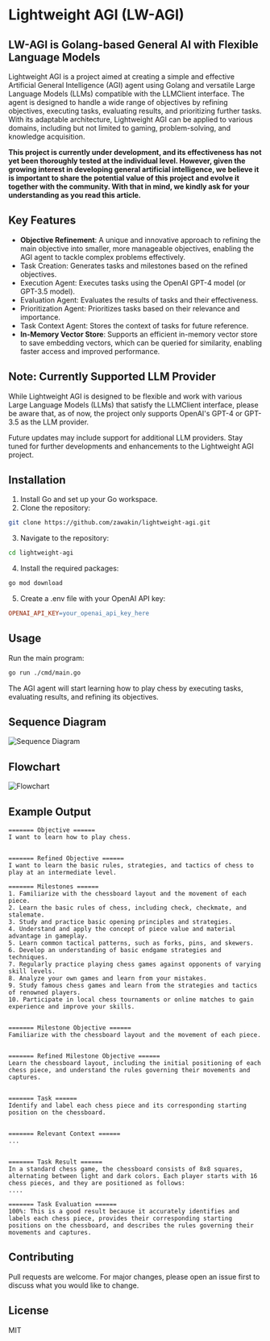 # Lightweight AGI (LW-AGI)

## LW-AGI is Golang-based General AI with Flexible Language Models


Lightweight AGI is a project aimed at creating a simple and effective Artificial General Intelligence (AGI) agent using Golang and versatile Large Language Models (LLMs) compatible with the LLMClient interface. The agent is designed to handle a wide range of objectives by refining objectives, executing tasks, evaluating results, and prioritizing further tasks. With its adaptable architecture, Lightweight AGI can be applied to various domains, including but not limited to gaming, problem-solving, and knowledge acquisition.

**This project is currently under development, and its effectiveness has not yet been thoroughly tested at the individual level. However, given the growing interest in developing general artificial intelligence, we believe it is important to share the potential value of this project and evolve it together with the community. With that in mind, we kindly ask for your understanding as you read this article.**

## Key Features

- **Objective Refinement**: A unique and innovative approach to refining the main objective into smaller, more manageable objectives, enabling the AGI agent to tackle complex problems effectively.
- Task Creation: Generates tasks and milestones based on the refined objectives.
- Execution Agent: Executes tasks using the OpenAI GPT-4 model (or GPT-3.5 model).
- Evaluation Agent: Evaluates the results of tasks and their effectiveness.
- Prioritization Agent: Prioritizes tasks based on their relevance and importance.
- Task Context Agent: Stores the context of tasks for future reference.
- **In-Memory Vector Store**: Supports an efficient in-memory vector store to save embedding vectors, which can be queried for similarity, enabling faster access and improved performance.

## Note: Currently Supported LLM Provider

While Lightweight AGI is designed to be flexible and work with various Large Language Models (LLMs) that satisfy the LLMClient interface, please be aware that, as of now, the project only supports OpenAI's GPT-4 or GPT-3.5 as the LLM provider.

Future updates may include support for additional LLM providers. Stay tuned for further developments and enhancements to the Lightweight AGI project.


## Installation
1. Install Go and set up your Go workspace.
2. Clone the repository:

```bash
git clone https://github.com/zawakin/lightweight-agi.git
```

3. Navigate to the repository:
```bash
cd lightweight-agi
```

4. Install the required packages:
```bash
go mod download
```

5. Create a .env file with your OpenAI API key:
```makefile
OPENAI_API_KEY=your_openai_api_key_here
```

## Usage

Run the main program:

```bash
go run ./cmd/main.go
```

The AGI agent will start learning how to play chess by executing tasks, evaluating results, and refining its objectives.

## Sequence Diagram

![Sequence Diagram](./img/lightweight-agi-sequence-diagram.svg)

## Flowchart

![Flowchart](./img/lightweight-agi-flowchart.svg)

## Example Output

```
======= Objective ======
I want to learn how to play chess.


======= Refined Objective ======
I want to learn the basic rules, strategies, and tactics of chess to play at an intermediate level.

======= Milestones ======
1. Familiarize with the chessboard layout and the movement of each piece.
2. Learn the basic rules of chess, including check, checkmate, and stalemate.
3. Study and practice basic opening principles and strategies.
4. Understand and apply the concept of piece value and material advantage in gameplay.
5. Learn common tactical patterns, such as forks, pins, and skewers.
6. Develop an understanding of basic endgame strategies and techniques.
7. Regularly practice playing chess games against opponents of varying skill levels.
8. Analyze your own games and learn from your mistakes.
9. Study famous chess games and learn from the strategies and tactics of renowned players.
10. Participate in local chess tournaments or online matches to gain experience and improve your skills.


======= Milestone Objective ======
Familiarize with the chessboard layout and the movement of each piece.


======= Refined Milestone Objective ======
Learn the chessboard layout, including the initial positioning of each chess piece, and understand the rules governing their movements and captures.


======= Task ======
Identify and label each chess piece and its corresponding starting position on the chessboard.


======= Relevant Context ======
...


======= Task Result ======
In a standard chess game, the chessboard consists of 8x8 squares, alternating between light and dark colors. Each player starts with 16 chess pieces, and they are positioned as follows:
....

======= Task Evaluation ======
100%: This is a good result because it accurately identifies and labels each chess piece, provides their corresponding starting positions on the chessboard, and describes the rules governing their movements and captures.
```

## Contributing

Pull requests are welcome. For major changes, please open an issue first to discuss what you would like to change.

## License

MIT
